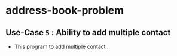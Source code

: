 # address-book-problem

## **Use-Case `5` : Ability to add multiple contact**
- This program to add multiple contact . 